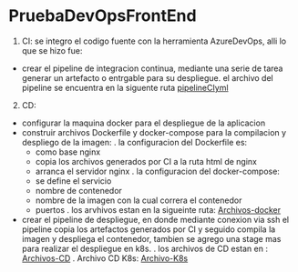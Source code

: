 # PruebaDevOpsFrontEnd
1. CI:
se integro el codigo fuente con la herramienta AzureDevOps, alli lo que se hizo fue:
 - crear el pipeline de integracion continua, mediante una serie de tarea generar un artefacto o entrgable para su despliegue.
 el archivo del pipeline se encuentra en la siguente ruta [pipelineCIyml](https://github.com/fredypinto/PruebaDevOpsFrontEnd/blob/main/azure-pipelines.yml)
 
2. CD:
 - configurar la maquina docker para el despliegue de la aplicacion
 - construir archivos Dockerfile y docker-compose para la compilacion y despliego de la imagen:
     . la configuracion del Dockerfile es:
      - como base nginx
      - copia los archivos generados por CI a la ruta html de nginx
      - arranca el servidor nginx
     . la configuracion del docker-compose:
      - se define el servicio 
      - nombre de contenedor
      - nombre de la imagen con la cual correra el contenedor
      - puertos
     . los arvhivos estan en la sigueinte ruta: [Archivos-docker](https://github.com/fredypinto/PruebaDevOpsFrontEnd/tree/main/Dockerfile)
 - crear el pipeline de despliegue, en donde mediante conexion via ssh el pipeline copia los artefactos generados por CI y seguido compila la imagen y despliega el  contenedor, tambien se agrego una stage mas para realizar el despliegue en k8s.
  . los archivos de CD estan en : [Archivos-CD](https://github.com/fredypinto/PruebaDevOpsFrontEnd/blob/main/Frontend-CD.json)
  . Archivo CD K8s: [Archivo-K8s](https://github.com/fredypinto/PruebaDevOpsFrontEnd/tree/main/K8s-Front)
 